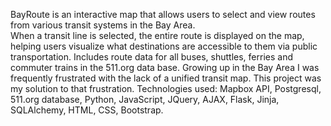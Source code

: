 BayRoute is an interactive map that allows users to select and view routes from various transit systems in the Bay Area.  
When a transit line is selected, the entire route is displayed on the map, helping users visualize what destinations are accessible to them via public transportation.  Includes route data for all buses, shuttles, ferries and commuter trains in the 511.org data base.  Growing up in the Bay Area I was frequently frustrated with the lack of a unified transit map.  This project was my solution to that frustration. Technologies used: Mapbox API, Postgresql, 511.org database, Python, JavaScript, JQuery, AJAX, Flask, Jinja, SQLAlchemy, HTML, CSS, Bootstrap.

